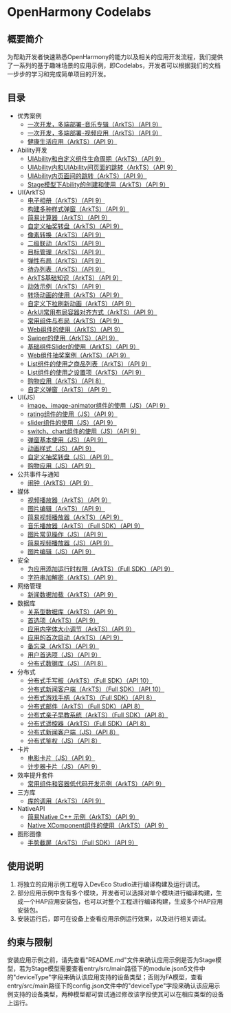 # OpenHarmony Codelabs

## 概要简介

为帮助开发者快速熟悉OpenHarmony的能力以及相关的应用开发流程，我们提供了一系列的基于趣味场景的应用示例，即Codelabs，开发者可以根据我们的文档一步步的学习和完成简单项目的开发。

## 目录

- 优秀案例
  - [一次开发，多端部署-音乐专辑（ArkTS）（API 9）](https://gitcode.com/openharmony/codelabs/tree/master/ExcellentCase/MultiDeviceMusic)
  - [一次开发，多端部署-视频应用（ArkTS）（API 9）](https://gitcode.com/openharmony/codelabs/tree/master/ExcellentCase/Multi_device_V2)
  - [健康生活应用（ArkTS）（API 9）](https://gitcode.com/openharmony/codelabs/tree/master/ExcellentCase/Healthy_life)
- Ability开发
  - [UIAbility和自定义组件生命周期（ArkTS）（API 9）](https://gitcode.com/openharmony/codelabs/tree/master/Ability/UIAbilityLifeCycle)
  - [UIAbility内和UIAbility间页面的跳转（ArkTS）（API 9）](https://gitcode.com/openharmony/codelabs/tree/master/Ability/StageAbility)
  - [UIAbility内页面间的跳转（ArkTS）（API 9）](https://gitcode.com/openharmony/codelabs/tree/master/Ability/PagesRouter)
  - [Stage模型下Ability的创建和使用（ArkTS）（API 9）](https://gitcode.com/openharmony/codelabs/tree/master/Ability/StageAbilityDemo)
- UI(ArkTS)
  - [电子相册（ArkTS）（API 9）](https://gitcode.com/openharmony/codelabs/tree/master/ETSUI/ElectronicAlbum)
  - [构建多种样式弹窗（ArkTS）（API 9）](https://gitcode.com/openharmony/codelabs/tree/master/ETSUI/MultipleDialog)
  - [简易计算器（ArkTS）（API 9）](https://gitcode.com/openharmony/codelabs/tree/master/ETSUI/SimpleCalculator)
  - [自定义抽奖转盘（ArkTS）（API 9）](https://gitcode.com/openharmony/codelabs/tree/master/ETSUI/CanvasComponent)
  - [像素转换（ArkTS）（API 9）](https://gitcode.com/openharmony/codelabs/tree/master/ETSUI/PixelConversion)
  - [二级联动（ArkTS）（API 9）](https://gitcode.com/openharmony/codelabs/tree/master/ETSUI/SecondLevelLinkage)
  - [目标管理（ArkTS）（API 9）](https://gitcode.com/openharmony/codelabs/tree/master/ETSUI/TargetManagement)
  - [弹性布局（ArkTS）（API 9）](https://gitcode.com/openharmony/codelabs/tree/master/ETSUI/FlexLayout)
  - [待办列表（ArkTS）（API 9）](https://gitcode.com/openharmony/codelabs/tree/master/ETSUI/ToDoListArkTS)
  - [ArkTS基础知识（ArkTS）（API 9）](https://gitcode.com/openharmony/codelabs/tree/master/ETSUI/RankingDemo)
  - [动效示例（ArkTS）（API 9）](https://gitcode.com/openharmony/codelabs/tree/master/ETSUI/Animation)
  - [转场动画的使用（ArkTS）（API 9）](https://gitcode.com/openharmony/codelabs/tree/master/ETSUI/TransitionAnimation)
  - [自定义下拉刷新动画（ArkTS）（API 9）](https://gitcode.com/openharmony/codelabs/tree/master/ETSUI/AnimateRefresh)
  - [ArkUI常用布局容器对齐方式（ArkTS）（API 9）](https://gitcode.com/openharmony/codelabs/tree/master/ETSUI/OHLayoutAlign)
  - [常用组件与布局（ArkTS）（API 9）](https://gitcode.com/openharmony/codelabs/tree/master/ETSUI/ArkTSComponents)
  - [Web组件的使用（ArkTS）（API 9）](https://gitcode.com/openharmony/codelabs/tree/master/ETSUI/WebCookie)
  - [Swiper的使用（ArkTS）（API 9）](https://gitcode.com/openharmony/codelabs/tree/master/ETSUI/SwiperArkTS)
  - [基础组件Slider的使用（ArkTS）（API 9）](https://gitcode.com/openharmony/codelabs/tree/master/ETSUI/SliderExample)
  - [Web组件抽奖案例（ArkTS）（API 9）](https://gitcode.com/openharmony/codelabs/tree/master/ETSUI/WebComponent)
  - [List组件的使用之商品列表（ArkTS）（API 9）](https://gitcode.com/openharmony/codelabs/tree/master/ETSUI/List)
  - [List组件的使用之设置项（ArkTS）（API 9）](https://gitcode.com/openharmony/codelabs/tree/master/ETSUI/List_HDC)
  - [购物应用（ArkTS）（API 8）](https://gitcode.com/openharmony/codelabs/tree/master/ETSUI/ShoppingEts)
  - [自定义弹窗（ArkTS）（API 9）](https://gitcode.com/openharmony/codelabs/tree/master/ETSUI/CustomDialog)
- UI(JS)
  - [image、image-animator组件的使用（JS）（API 9）](https://gitcode.com/openharmony/codelabs/tree/master/JSUI/ClickableJs)
  - [rating组件的使用（JS）（API 9）](https://gitcode.com/openharmony/codelabs/tree/master/JSUI/RatingApplication)
  - [slider组件的使用（JS）（API 9）](https://gitcode.com/openharmony/codelabs/tree/master/JSUI/SliderApplication)
  - [switch、chart组件的使用（JS）（API 9）](https://gitcode.com/openharmony/codelabs/tree/master/JSUI/SwitchChart)
  - [弹窗基本使用（JS）（API 9）](https://gitcode.com/openharmony/codelabs/tree/master/JSUI/DialogDemo)
  - [动画样式（JS）（API 9）](https://gitcode.com/openharmony/codelabs/tree/master/JSUI/AnimationDemo)
  - [自定义抽奖转盘（JS）（API 9）](https://gitcode.com/openharmony/codelabs/tree/master/JSUI/JSCanvasComponent)
  - [购物应用（JS）（API 9）](https://gitcode.com/openharmony/codelabs/tree/master/JSUI/ShoppingSample)
- 公共事件与通知
  - [闹钟（ArkTS）（API 9）](https://gitcode.com/openharmony/codelabs/tree/master/CommonEventAndNotification/AlarmClock)
- 媒体
  - [视频播放器（ArkTS）（API 9）](https://gitcode.com/openharmony/codelabs/tree/master/Media/VideoPlayer)
  - [图片编辑（ArkTS）（API 9）](https://gitcode.com/openharmony/codelabs/tree/master/Media/ImageEdit)
  - [简易视频播放器（ArkTS）（API 9）](https://gitcode.com/openharmony/codelabs/tree/master/Media/SimpleVideo)
  - [音乐播放器（ArkTS）（Full SDK）（API 9）](https://gitcode.com/openharmony/codelabs/tree/master/Media/AudioPlayer)
  - [图片常见操作（JS）（API 9）](https://gitcode.com/openharmony/codelabs/tree/master/Media/ImageOperation)
  - [简易视频播放器（JS）（API 9）](https://gitcode.com/openharmony/codelabs/tree/master/Media/VideoOpenHarmony)
  - [图片编辑（JS）（API 9）](https://gitcode.com/openharmony/codelabs/tree/master/Media/ImageEditorTemplate)
- 安全
  - [为应用添加运行时权限（ArkTS）（Full SDK）（API 9）](https://gitcode.com/openharmony/codelabs/tree/master/Security/AccessPermission)
  - [字符串加解密（ArkTS）（API 9）](https://gitcode.com/openharmony/codelabs/tree/master/Security/StringCipherArkTS)
- 网络管理
  - [新闻数据加载（ArkTS）（API 9）](https://gitcode.com/openharmony/codelabs/tree/master/NetworkManagement/NewsDataArkTS)
- 数据库
  - [关系型数据库（ArkTS）（API 9）](https://gitcode.com/openharmony/codelabs/tree/master/Data/Rdb)
  - [首选项（ArkTS）（API 9）](https://gitcode.com/openharmony/codelabs/tree/master/Data/Preferences)
  - [应用内字体大小调节（ArkTS）（API 9）](https://gitcode.com/openharmony/codelabs/tree/master/Data/SetAppFontSize)
  - [应用的首次启动（ArkTS）（API 9）](https://gitcode.com/openharmony/codelabs/tree/master/Data/FirstStartDemo)
  - [备忘录（ArkTS）（API 9）](https://gitcode.com/openharmony/codelabs/tree/master/Data/NotePadOpenHarmony)
  - [用户首选项（JS）（API 9）](https://gitcode.com/openharmony/codelabs/tree/master/Data/PreferenceJS)
  - [分布式数据库（JS）（API 8）](https://gitcode.com/openharmony/codelabs/tree/master/Data/JsDistributedData)
- 分布式
  - [分布式手写板（ArkTS）（Full SDK）（API 10）](https://gitcode.com/openharmony/codelabs/tree/master/Distributed/DistributeDraw)
  - [分布式新闻客户端（ArkTS）（Full SDK）（API 10）](https://gitcode.com/openharmony/codelabs/tree/master/Distributed/DistributedNewsClient)
  - [分布式游戏手柄（ArkTS）（Full SDK）（API 8）](https://gitcode.com/openharmony/codelabs/tree/master/Distributed/HandleGameApplication)
  - [分布式邮件（ArkTS）（Full SDK）（API 8）](https://gitcode.com/openharmony/codelabs/tree/master/Distributed/OHMailETS)
  - [分布式亲子早教系统（ArkTS）（Full SDK）（API 8）](https://gitcode.com/openharmony/codelabs/tree/master/Distributed/OpenHarmonyPictureGame)
  - [分布式遥控器（ArkTS）（Full SDK）（API 8）](https://gitcode.com/openharmony/codelabs/tree/master/Distributed/RemoteControllerETS)
  - [分布式新闻客户端（JS）（API 8）](https://gitcode.com/openharmony/codelabs/tree/master/Distributed/NewsDemo)
  - [分布式鉴权（JS）（API 8）](https://gitcode.com/openharmony/codelabs/tree/master/Distributed/GameAuthOpenH)
- 卡片
  - [电影卡片（JS）（API 9）](https://gitcode.com/openharmony/codelabs/tree/master/Card/MovieCard)
  - [计步器卡片（JS）（API 9）](https://gitcode.com/openharmony/codelabs/tree/master/Card/StepsCardJS)
- 效率提升套件
  - [常用组件和容器低代码开发示例（ArkTS）（API 9）](https://gitcode.com/openharmony/codelabs/tree/master/EfficiencyEnhancementKit/SuperVisualSample)
- 三方库
  - [库的调用（ArkTS）（API 9）](https://gitcode.com/openharmony/codelabs/tree/master/ThirdPartyComponents/ThirdPartyLibrary)
- NativeAPI
  - [简易Native C++ 示例（ArkTS）（API 9）](https://gitcode.com/openharmony/codelabs/tree/master/NativeAPI/NativeTemplateDemo)
  - [Native XComponent组件的使用（ArkTS）（API 9）](https://gitcode.com/openharmony/codelabs/tree/master/NativeAPI/XComponent)
- 图形图像
  - [手势截屏（ArkTS）（Full SDK）（API 9）](https://gitcode.com/openharmony/codelabs/tree/master/GraphicImage/GestureScreenshot)

## 使用说明

1.  将独立的应用示例工程导入DevEco Studio进行编译构建及运行调试。
2.  部分应用示例中含有多个模块，开发者可以选择对单个模块进行编译构建，生成一个HAP应用安装包，也可以对整个工程进行编译构建，生成多个HAP应用安装包。
3.  安装运行后，即可在设备上查看应用示例运行效果，以及进行相关调试。

## 约束与限制

安装应用示例之前，请先查看"README.md"文件来确认应用示例是否为Stage模型，若为Stage模型需要查看entry/src/main路径下的module.json5文件中的"deviceType"字段来确认该应用支持的设备类型；否则为FA模型，查看entry/src/main路径下的config.json文件中的"deviceType"字段来确认该应用示例支持的设备类型，两种模型都可尝试通过修改该字段使其可以在相应类型的设备上运行。